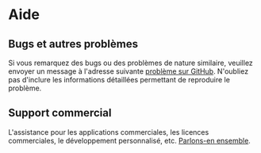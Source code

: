 # Aide

## Bugs et autres problèmes

Si vous remarquez des bugs ou des problèmes de nature similaire, veuillez envoyer un message à l'adresse suivante [problème sur GitHub](https://github.com/spekulatius/PHPScraper/issues). N'oubliez pas d'inclure les informations détaillées permettant de reproduire le problème.

## Support commercial

L'assistance pour les applications commerciales, les licences commerciales, le développement personnalisé, etc. [Parlons-en ensemble](https://peterthaleikis.com/contact).
